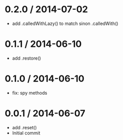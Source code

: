 
0.2.0 / 2014-07-02
==================

 * add .calledWithLazy() to match sinon .calledWith()

0.1.1 / 2014-06-10
==================

 * add .restore()

0.1.0 / 2014-06-10
==================

 * fix: spy methods

0.0.1 / 2014-06-07
==================

 * add .reset()
 * Initial commit
